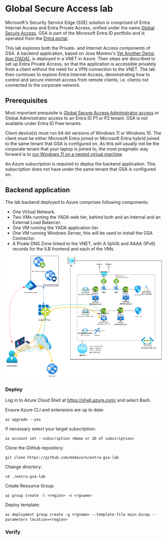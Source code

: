 # Global Secure Access lab
Microsoft's Security Service Edge (SSE) solution is comprised of Entra Internet Access and Entra Private Access, unified under the name [Global Secure Access](https://learn.microsoft.com/en-us/entra/global-secure-access/overview-what-is-global-secure-access). GSA is part of the Microsoft Entra ID portfolio and is operated from the [Entra portal](https://entra.microsoft.com/#home). 

This lab explores both the Private- and Internet Access components of GSA. A backend application, based on Jose Moreno's [Yet Another Demo App (YADA)](https://github.com/Microsoft/YADA), is deployed in a VNET in Azure. Then steps are described to set up Entra Private Access, so that the application is accessible privately from a client without the need for a VPN connection to the VNET. 
The lab then continues to explore Entra Internet Access, demonstrating how to control and secure internet access from remote clients, i.e. clients not connected to the corporate network.

## Prerequisites
Most important prequisite is [Global Secure Access Administrator access](https://learn.microsoft.com/en-us/entra/global-secure-access/quickstart-access-admin-center) or Global Administrator access to an Entra ID P1 or P2 tenant. GSA is not available under Entra ID Free tenants.

Client device(s) must run 64-bit versions of Windows 11 or Windows 10. The client must be either Microsoft Entra joined or Microsoft Entra hybrid joined to the same tenant that GSA is configured on. As this will usually not be the corporate tenant that your laptop is joined to, the most pragmatic way forward is to [run Windows 11 on a nested virtual machine](https://techcommunity.microsoft.com/t5/itops-talk-blog/how-to-run-a-windows-11-vm-on-hyper-v/ba-p/3713948).

An Azure subscription is required to deploy the backend application. This subscription does not have under the same tenant that GSA is configured on.

## Backend application
The lab backend deployed to Azure comprises following components:

- One Virtual Network.
- Two VMs running the YADA web tier, behind both and an Internal and an External Load Balancer.
- One VM running the YADA application tier.
- One VM running Windows Server, this will be used to install the GSA Connector.
- A Pivate DNS Zone linked to the VNET, with A (IpV4) and AAAA (IPv6) records for the ILB frontend and each of the VMs.

![image](/images/entra-gsa-lab.png)

### Deploy
Log in to Azure Cloud Shell at https://shell.azure.com/ and select Bash.

Ensure Azure CLI and extensions are up to date:
  
    az upgrade --yes
  
If necessary select your target subscription:
  
    az account set --subscription <Name or ID of subscription>

Clone the  GitHub repository: 

    git clone https://github.com/mddazure/entra-gsa-lab

Change directory:
  
    cd ./entra-gsa-lab

Create Resource Group:

    az group create -l <region> -n <rgname>

Deploy template:

    az deployment group create -g <rgname> --template-file main.bicep --parameters location=<region>





### Verify



